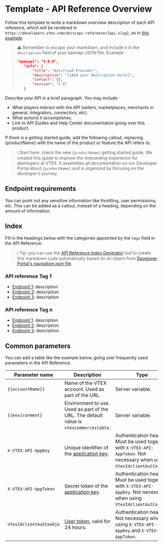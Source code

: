 # Template - API Reference Overview

Follow this template to write a markdown overview description of each API reference, which will be rendered in `https://developers.vtex.com/docs/api-reference/{api-slug}`, as in [this example](https://developers.vtex.com/docs/api-reference/promotions-and-taxes-api).

>⚠️ Remember to escape your markdown, and include it in the `description` field of your openapi JSON file. Example:
>```json
>"openapi": "3.0.0",
>    "info": {
>        "title": "Antifraud Provider",
>        "description": "{{Add your description here}}",
>        "contact": {},
>        "version": "1.0"
>    }
>```

Describe your API in a brief paragraph. You may include:

- What players interact with the API (sellers, marketplaces, merchants in general, integrators, connectors, etc).
- What actions it accomplishes.
- Link to API Guides and Help Center documentation going over this product.

If there is a getting started guide, add the following callout, replacing {productName} with the name of the product or feature the API refers to.

>ℹ️ Start here: check the new `{productName}` getting started guide. We created this guide to improve the onboarding experience for developers at VTEX. It assembles all documentation on our Developer Portal about  `{productName}` and is organized by focusing on the developer's journey.

## Endpoint requirements
You can point out any sensitive information like throttling, user permissions, etc. This can be added as a callout, instead of a heading, depending on the amount of information.

## Index

Fill in the headings below with the categories appointed by the `tags` field in the API Reference.

>ℹ Tip: you can use the [API Reference Index Generator](https://developers.vtex.com/editor/api-index) tool to create this markdown code automatically based on an object from [Developer Portal's navigation.json file](https://github.com/vtexdocs/devportal/blob/main/public/navigation.json).

### API reference Tag 1

- [Endpoint 1](link): description
- [Endpoint 2](link): description
- [Endpoint 3](link): description


### API reference Tag n

- [Endpoint 1](link): description
- [Endpoint 2](link): description
- [Endpoint 3](link): description

## Common parameters

You can add a table like the example below, going over frequently used parameters in the API Reference.

| Parameter name | Description | Type |
| - | - | - |
| `{{accountName}}` | Name of the VTEX account. Used as part of the URL. | Server variable. |
| `{{environment}` | Environment to use. Used as part of the URL. The default value is `vtexcommercestable`. | Server variable. |
| `X-VTEX-API-AppKey` | Unique identifier of the [application key](https://developers.vtex.com/docs/guides/api-authentication-using-application-keys). | Authentication header. Must be used together with `X-VTEX-API-AppToken`. Not necessary when using `VtexIdclientAutCookie`. |
| `X-VTEX-API-AppToken` | Secret token of the [application key](https://developers.vtex.com/docs/guides/api-authentication-using-application-keys). | Authentication header. Must be used together with `X-VTEX-API-AppKey`. Not necessary when using `VtexIdclientAutCookie`. |
| `VtexIdclientAutCookie` | [User token](https://developers.vtex.com/docs/guides/api-authentication-using-user-tokens), valid for 24 hours. | Authentication header. Not necessary when using `X-VTEX-API-AppKey` and `X-VTEX-API-AppToken`. |
